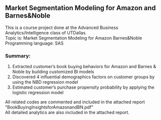 ## Market Segmentation Modeling for Amazon and Barnes&Noble

This is a course project done at the Advanced Business Analytics/Intelligence class of UTDallas.  
Topic is: Market Segmentation Modeling for Amazon Barnes&Noble  
Programming language: SAS  

### Summary:

1. Extracted customer’s book buying behaviors for Amazon and Barnes &amp; Noble by building customized BI models 
2. Discovered 4 influential demographics factors on customer groups by using the NBD regression model 
3. Estimated customer’s purchase propensity probability by applying the logistic regression model 

All related codes are commented and included in the attached report "BookBuyingInsightsforAmazonandBN.pdf"    
All detailed analytics are also included in the attached report.  
